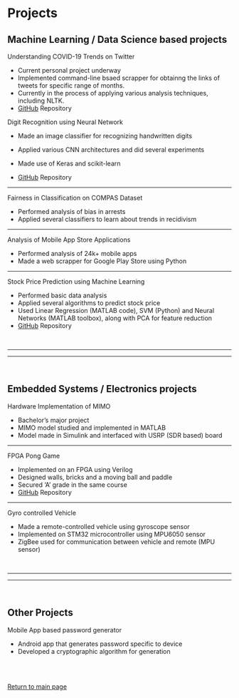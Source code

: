 # Projects

## Machine Learning / Data Science based projects

Understanding COVID-19 Trends on Twitter
* Current personal project underway
* Implemented command-line bsaed scrapper for obtainng the links of tweets for specific range of months.
* Currently in the process of applying various analysis techniques, including NLTK.
* [GitHub](https://github.com/archity/covid-twitter-trends) Repository

Digit Recognition using Neural Network
* Made an image classifier for recognizing handwritten digits
* Applied various CNN architectures and did several experiments
* Made use of Keras and scikit-learn

* [GitHub](https://github.com/archity/mnist-image-classifier) Repository


---

Fairness in Classification on COMPAS Dataset
* Performed analysis of bias in arrests
* Applied several classifiers to learn about trends in recidivism

---

Analysis of Mobile App Store Applications
* Performed analysis of 24k+ mobile apps
* Made a web scrapper for Google Play Store using Python

---

Stock Price Prediction using Machine Learning

* Performed basic data analysis
* Applied several algorithms to predict stock price
* Used Linear Regression (MATLAB code), SVM (Python) and Neural Networks (MATLAB toolbox), along with PCA for feature reduction
* [GitHub](https://github.com/archity/AML-Project) Repository

<br>

---
---

<br>

## Embedded Systems / Electronics projects

Hardware Implementation of MIMO
* Bachelor’s major project
* MIMO model studied and implemented in MATLAB
* Model made in Simulink and interfaced with USRP (SDR based) board

---

FPGA Pong Game
* Implemented on an FPGA using Verilog
* Designed walls, bricks and a moving ball and paddle
* Secured ‘A’ grade in the same course
* [GitHub](https://github.com/archity/Breakout-Game-Verilog) Repository

---

Gyro controlled Vehicle
* Made a remote-controlled vehicle using gyroscope sensor
* Implemented on STM32 microcontroller using MPU6050 sensor
* ZigBee used for communication between vehicle and remote (MPU sensor)

<br>

---
---

<br>

## Other Projects

Mobile App based password generator
* Android app that generates password specific to device
* Developed a cryptographic algorithm for generation

<br><br>

[Return to main page](./index.md)